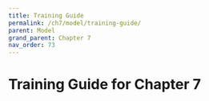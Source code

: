 ```yaml
---
title: Training Guide
permalink: /ch7/model/training-guide/
parent: Model
grand_parent: Chapter 7
nav_order: 73
---
```


# Training Guide for Chapter 7
